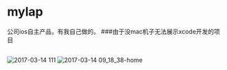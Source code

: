 # mylap
公司ios自主产品，有我自己做的。
###由于没mac机子无法展示xcode开发的项目
##
![2017-03-14 111](https://cloud.githubusercontent.com/assets/24539613/23881722/4da9cc22-0897-11e7-8318-89572cf364e7.png)
![2017-03-14 09_18_38-home](https://cloud.githubusercontent.com/assets/24539613/23881724/4e84324a-0897-11e7-9638-d6e2add4e186.png)

